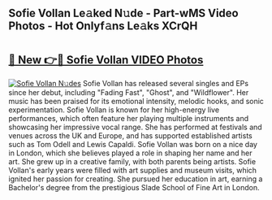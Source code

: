 ## Sofie Vollan Le𝚊ked N𝚞de - Part-wMS Video Photos - Hot Onlyf𝚊ns Le𝚊ks XCrQH

# <h2><a href="http://ac32864.deff.icu/?id=Sofie+Vollan">🔗 New 👉🔴 Sofie Vollan VIDEO Photos</a></h2>

[![Sofie Vollan N𝚞des](https://i.imgur.com/rIISA9y.gif)](http://ac32864.deff.icu/?id=Sofie+Vollan)
Sofie Vollan has released several singles and EPs since her debut, including "Fading Fast", "Ghost", and "Wildflower". Her music has been praised for its emotional intensity, melodic hooks, and sonic experimentation. Sofie Vollan is known for her high-energy live performances, which often feature her playing multiple instruments and showcasing her impressive vocal range. She has performed at festivals and venues across the UK and Europe, and has supported established artists such as Tom Odell and Lewis Capaldi. Sofie Vollan was born on a nice day in London, which she believes played a role in shaping her name and her art. She grew up in a creative family, with both parents being artists. Sofie Vollan's early years were filled with art supplies and museum visits, which ignited her passion for creating. She pursued her education in art, earning a Bachelor's degree from the prestigious Slade School of Fine Art in London.
